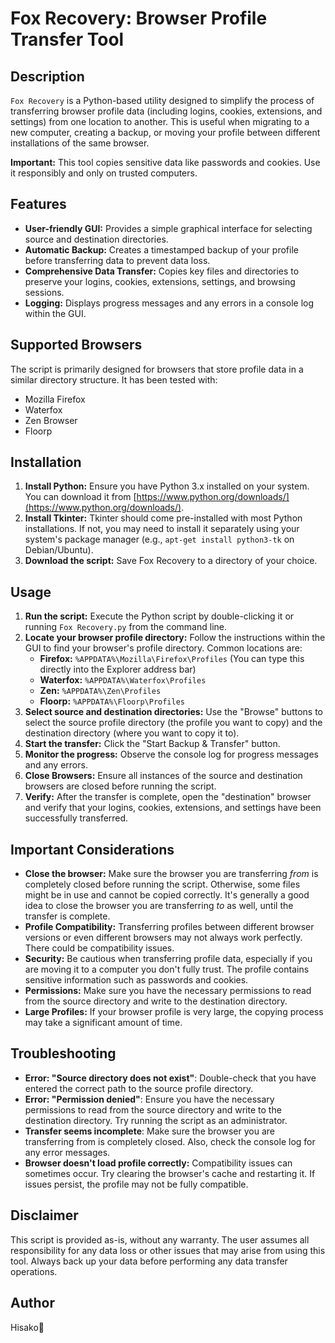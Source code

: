 # Fox Recovery: Browser Profile Transfer Tool

## Description

`Fox Recovery` is a Python-based utility designed to simplify the process of transferring browser profile data (including logins, cookies, extensions, and settings) from one location to another. This is useful when migrating to a new computer, creating a backup, or moving your profile between different installations of the same browser.

**Important:** This tool copies sensitive data like passwords and cookies. Use it responsibly and only on trusted computers.

## Features

*   **User-friendly GUI:**  Provides a simple graphical interface for selecting source and destination directories.
*   **Automatic Backup:** Creates a timestamped backup of your profile before transferring data to prevent data loss.
*   **Comprehensive Data Transfer:** Copies key files and directories to preserve your logins, cookies, extensions, settings, and browsing sessions.
*   **Logging:** Displays progress messages and any errors in a console log within the GUI.

## Supported Browsers

The script is primarily designed for browsers that store profile data in a similar directory structure. It has been tested with:

*   Mozilla Firefox
*   Waterfox
*   Zen Browser
*   Floorp

## Installation

1.  **Install Python:** Ensure you have Python 3.x installed on your system.  You can download it from [https://www.python.org/downloads/](https://www.python.org/downloads/).
2.  **Install Tkinter:** Tkinter should come pre-installed with most Python installations. If not, you may need to install it separately using your system's package manager (e.g., `apt-get install python3-tk` on Debian/Ubuntu).
3.  **Download the script:** Save Fox Recovery to a directory of your choice.

## Usage

1.  **Run the script:** Execute the Python script by double-clicking it or running `Fox Recovery.py` from the command line.
2.  **Locate your browser profile directory:**  Follow the instructions within the GUI to find your browser's profile directory.  Common locations are:
    *   **Firefox:** `%APPDATA%\Mozilla\Firefox\Profiles` (You can type this directly into the Explorer address bar)
    *   **Waterfox:** `%APPDATA%\Waterfox\Profiles`
    *   **Zen:** `%APPDATA%\Zen\Profiles`
    *   **Floorp:** `%APPDATA%\Floorp\Profiles`
3.  **Select source and destination directories:**  Use the "Browse" buttons to select the source profile directory (the profile you want to copy) and the destination directory (where you want to copy it to).
4.  **Start the transfer:** Click the "Start Backup & Transfer" button.
5.  **Monitor the progress:**  Observe the console log for progress messages and any errors.
6.  **Close Browsers:** Ensure all instances of the source and destination browsers are closed before running the script.
7.  **Verify:** After the transfer is complete, open the "destination" browser and verify that your logins, cookies, extensions, and settings have been successfully transferred.

## Important Considerations

*   **Close the browser:** Make sure the browser you are transferring *from* is completely closed before running the script. Otherwise, some files might be in use and cannot be copied correctly. It's generally a good idea to close the browser you are transferring *to* as well, until the transfer is complete.
*   **Profile Compatibility:** Transferring profiles between different browser versions or even different browsers may not always work perfectly. There could be compatibility issues.
*   **Security:** Be cautious when transferring profile data, especially if you are moving it to a computer you don't fully trust. The profile contains sensitive information such as passwords and cookies.
*   **Permissions:** Make sure you have the necessary permissions to read from the source directory and write to the destination directory.
*   **Large Profiles:** If your browser profile is very large, the copying process may take a significant amount of time.

## Troubleshooting

*   **Error: "Source directory does not exist"**: Double-check that you have entered the correct path to the source profile directory.
*   **Error: "Permission denied"**: Ensure you have the necessary permissions to read from the source directory and write to the destination directory.  Try running the script as an administrator.
*   **Transfer seems incomplete**: Make sure the browser you are transferring from is completely closed.  Also, check the console log for any error messages.
*   **Browser doesn't load profile correctly:** Compatibility issues can sometimes occur. Try clearing the browser's cache and restarting it. If issues persist, the profile may not be fully compatible.

## Disclaimer

This script is provided as-is, without any warranty. The user assumes all responsibility for any data loss or other issues that may arise from using this tool.  Always back up your data before performing any data transfer operations.

## Author

Hisako🎀
